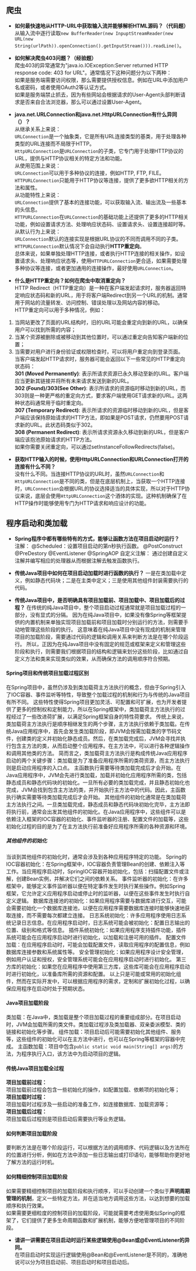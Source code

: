 ## 爬虫

* **如何最快速地从HTTP-URL中获取输入流并能够解析HTML源码？（代码题）**  
从输入流中逐行读取`new BufferReader(new InpuptStreamReader(new URL(new String(urlPath)).openConnection().getInputStream())).readLine()`。

* **如何解决爬虫403问题？（经验题）**  
爬虫403的异常通常为"java.io.IOException:Server returned HTTP response code: 403 for URL"。通常情况下这种问题分为以下两种：  
如果是服务端需要访问权限，那么需要提供授权信息。例如在URL中添加用户名或密码，或者使用OAuth2等认证方式。  
如果是服务端禁止抓去，因为有些网站会根据请求的User-Agent头部判断请求是否来自合法浏览器，那么可以通过设置User-Agent。  

* **java.net.URLConnection和java.net.HttpURLConnection有什么异同（）？**  
从继承关系上来说：  
`URLConnection`是一个抽象类，它是所有URL连接类型的基类，用于处理各种类型的URL连接而不局限于HTTP。  
`HttpURLConnection`是`URLConnection`的子类，它专门用于处理HTTP协议的URL，提供与HTTP协议相关的特定方法和功能。  
从使用范围上来说：  
`URLConnection`可以用于多种协议的连接，例如HTTP, FTP, FILE。  
`HTTPURLConnection`只能用于HTTP协议等连接，提供了更多欲HTTP相关的方法和属性。  
从功能特性上来说：  
`URLConnection`提供了基本的连接功能，可以获取输入流、输出流及一些基本的头信息。  
`HTTPURLConnection`在`URLConnection`的基础功能上还提供了更多的HTTP相关功能，例如设置请求方法、处理响应状态码、设置请求头、设置连接超时等。  
从默认行为上来说：  
`URLConnection`默认的连接实现是根据URL协议的不同而调用不同的子类。  
`HTTPURLConnection`默认情况下会自动执行**HTTP重定向**。  
总体来说，如果单独处理HTTP连接，或者执行HTTP连接的相关操作，如设置请求头、处理响应状态等，使用`HTTPURLConnection`更合适，如果需要处理多种协议等连接，或者更加通用的连接操作，最好使用`URLConnection`。  

* **什么是HTTP重定向？如何在爬虫中取消重定向？**  
HTTP Redirect（HTTP重定向）是一种在客户端发起请求时，服务器返回特定响应状态码和新的URL，用于将客户端Redirect到另一个URL的机制。通常用于网站的流量转发、访问控制、错误处理以及网站内容的移动。  
HTTP重定向可以用于多种情况，例如：  
1. 当网站更改了页面的URL结构时，旧的URL可能会重定向到新的URL，以确保用户可以找到所需的内容；  
2. 当某个资源被删除或被移动到其他位置时，可以通过重定向告知客户端新的位置；  
3. 当需要对用户进行身份验证或权限检查时，可以将用户重定向到登录页面。  
当客户端发起HTTP请求时，服务器可能会返回以下一些常见的HTTP重定向状态码：  
**301 (Moved Permanently)**: 表示所请求资源已永久移动至新的URL。客户端应当更新其链接并将所有未来请求发送到新的URL。  
**302 (Found)/303(See Other)**: 表示所请求的资源临时移动到新的URL，而303则是一种更严格的重定向方式，要求客户端使用GET请求新的URL。这两种状态码通常用于临时重定向。  
**307 (Temporary Redirect)**: 表示所请求的资源临时移动到新的URL，但是客户端应该保持原始请求的HTTP方法，即如果是POST请求，仍然要用POST请求新的URL。此状态码类似于302。  
**308 (Permanent Redirect)**: 表示所请求资源永久移动到新的URL，但是客户端应该抱池原始请求的HTTP方法。  
如果你需要关闭重定向，可以通过setInstanceFollowRedirects(false)。  

* **获取HTTP输入的时候，使用HttpURLConnection和URLConnection打开的连接有什么不同？**  
没有什么不同。当连接HTTP协议的URL时，虽然`URLConnection`和`HttpURLConnection`是不同的类，但是在底层机制上，当获取一个HTTP连接时，`URLConnection`会根据URL的协议选择适当的具体实现，所以对于HTTP协议来说，底层会使用`HttpURLConnection`这个酒体的实现。这种机制确保了在HTTP操作时能够使用专门为HTTP请求和响应设计的功能。  

## 程序启动和类加载
* **Spring程序中都有哪些特有的方式，能够让函数方法在项目启动时运行？**  
注解：
@Scheduled：设置项目启动的第n秒执行函数。
@PostConstruct
@PreDestory
@EventListener
@SpringAOP
自定义注解：
通过创建自定义注解并编写相应的处理器从而根据注解去触发函数执行。

* **传统Java项目中如何在项目启动加载时进行函数的执行？**
一是在类加载中定义，例如静态代码块；二是在主类中定义；三是使用其他组件封装需要执行的代码。

* **传统Java项目中，是否明确具有项目加载前、项目加载中、项目加载后的过程？**
在传统的纯Java项目中，整个项目启动过程通常就是项目加载过程的一部分，没有显式的分隔。
因为在纯Java项目中，如果没有像Spring等框架提供的内置机制来单独实现项目加载前和项目加载时分别运行的方法，则需要手动地管理这些阶段的执行。
这意味着在纯Java项目中没有现成的机制来管理项目的加载阶段，需要通过代码的逻辑和调用关系来判断方法是在哪个阶段运行。
所以，正因为在纯Java项目中没有固定的规范或框架来定义和管理这些阶段和执行，则需要我们根据项目的结构和逻辑来划分这些阶段，比如通过自定义方法和类来实现类似的效果，从而确保方法的调用顺序符合预期。

#### Spring项目和传统项目加载过程区别
在Spring项目中，虽然仍涉及到类加载荷主方法执行的概念，但由于Spring引入了IOC容器、事件监听等特性，导致整个加载过程的机制和行为与传统的Java项目有所不同。
这些特性使得Spring项目更加灵活、可配置和可扩展，也为开发者提供了更多的控制权和定制能力，所以在Spring框架中，类加载荷主方法执行的过程经过了一些改进荷扩展，以满足Spring框架自身的特性荷要求。
传统上来说，类加载荷主方法执行是顺序相继发生的两个步骤，主方法执行依赖于类加载。在传统Java应用程序中，首先会发生类加载阶段，即JVM会按需加载类的字节码文件，创建类的定义并初始化静态成员。然后，在类加载完成后，JVM会寻找并执行包含主方法的类，从而启动整个应用程序。在主方法中，可以进行各种逻辑操作和调用其他类的方法。
简而言之，类加载荷主方法执行是构成传统Java应用程序启动的两个关键步骤：类加载是为了准备应用程序所需的类荷资源，而主方法执行则是启动应用程序的入口点。
主函数执行需要等待类加载完成后才会开始。在Java应用程序中，JVM会先进行类加载，加载并初始化应用程序所需的类，包括静态成员和静态代码块的初始化。一旦所有必要的类加载完成，并且静态初始化也完成，JVM会找到包含主方法的类，并开始执行主方法中的代码。因此，主函数执行确实需要等待类加载完成后才会开始。
其他组件的初始化通常是在类加载荷主方法执行之间。一旦类加载完成，静态成员和静态代码块初始化完毕，主方法即将执行前，通常会出发其他组件的初始化。在Java应用程序中，这些组件可以是依赖注入框架的IOC容器的初始化、事件监听器的注册、配置文件的加载等，这些初始化过程的目的是为了在主方法执行前准备好应用程序所需的各种资源和环境。

##### 其他组件的初始化
当谈到其他组件的初始化时，通常会涉及到各种应用程序特定的功能。
Spring的IOC容器初始化：在Spring框架中，IOC容器负责管理Bean的创建、依赖注入等工作。当应用程序启动时，SpringIOC容器开始初始化，包括：扫描配置文件或注解，创建Bean实例，并解决它们之间的依赖关系。
事件监听器的初始化：在许多框架中，能够定义事件监听器以便在特定事件发生时执行某些操作。例如Spring框架，它允许定义应用程序启动或停止时的监听器，以便在这些事件发生时执行自定义逻辑。
数据库连接池的初始化：如果应用程序需要与数据库进行交互，可能会需要初始化一个数据库连接池，以便在应用程序需要数据库连接时能够快速地获取连接，而不需要每次都建立连接。
日志系统初始化：许多应用程序使用日志系统记录日志信息。在应用程序启动时，日志系统可能会被初始化：配置日志输出的位置、级别和格式等信息。
插件系统初始化：如果应用程序支持插件功能，插件系统可能会在应用程序启动时进行初始化，以加载和注册可用的插件。
配置文件加载：在应用程序启动时，可能会加载配置文件，读取应用程序的配置信息，例如数据库连接参数和系统属性等。
安全管理初始化：如果应用程序设计安全管理，例如用户认证和授权，安全管理系统可能会在应用程序启动时进行初始化。
第三方库的初始化：如果您在应用程序中使用第三方库，这些库可能会在应用程序启动时进行初始化，以准备库所需的资源和配置。
以上只是可能或常用的初始化组件，然而在实际开发中，可以根据应用程序的需求，定制和扩展初始化过程，以确保应用程序在启动时处于预期状态。

#### Java项目加载阶段
类加载：在Java中，类加载是整个项目加载过程的重要组成部分。在项目启动时，JVM会加载所需的类文件。类加载过程涉及类加载器、双亲委派模型、类的链接和初始化等步骤。
组件加载：项目启动后可能需要初始化其他组件、服务等，这些组件的初始化可以在主方法中进行，也可以在Spring等框架的容器中完成。
主函数加载：项目中包含`public static void main(String[] args)`的方法，为程序执行入口，该方法中为启动项目的逻辑。

#### 传统Java项目加载全过程
**项目加载前过程：**  
项目加载前过程会包含一些初始化的操作，如配置加载、依赖项的初始化等；  
**项目加载时过程：**  
项目加载时过程涉及一些启动的准备工作，如连接数据库、加载资源等；  
**项目加载后过程：**  
项目加载后过程则是项目启动后需要执行等业务逻辑。  

#### 如何判断项目加载阶段
要判断方法是在哪个阶段运行，可以根据方法的调用顺序、代码逻辑以及方法所在的位置进行分析，例如在方法中添加一些日志输出或打印语句，能够帮助你更好地了解方法的运行时机。  

#### 如何精细控制项目加载阶段
如果需要精细控制项目的加载阶段和执行顺序，可以手动创建一个类似于**声明周期管理的机制**，定义一些特定方法，并在适当地方调用这些方法，以达到想要的加载顺序和执行效果。  
如果需要更细粒度的控制项目的加载阶段，可能就需要考虑使用类似Spring的框架了，它们提供了更多生命周期函数和扩展机制，能够方便地管理项目的不同阶段。  

* **请讲一讲需要在项目启动时运行某些逻辑使用@Bean或@EventListener的异同。**  
在项目启动时实现运行逻辑使用@Bean和@EventListener是不同的，准确地说可以分为项目启动前、项目启动时和项目启动后。